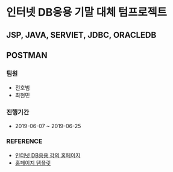 # 인터넷 DB응용 기말 대체 텀프로젝트  
## JSP, JAVA, SERVlET, JDBC, ORACLEDB
## POSTMAN  
### 팀원  
* 전호범
* 최현민  
 
### 진행기간
 * 2019-06-07 ~ 2019-06-25
 
### REFERENCE  
* [인터넷 DB응용 강의 홈페이지](http://db.pknu.ac.kr/zbxe/)
* [홈페이지 템플릿](https://templated.co/)
